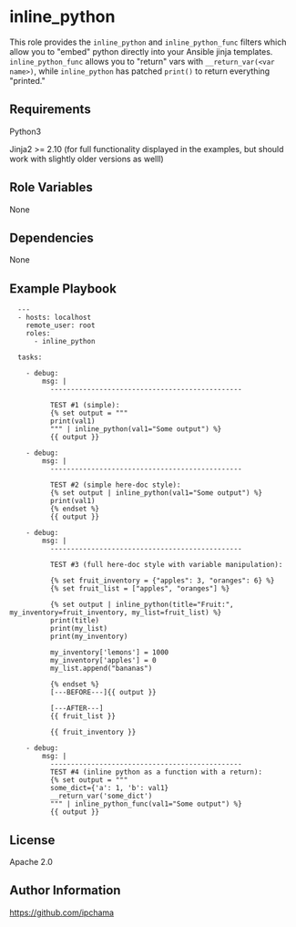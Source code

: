 inline_python
=========

This role provides the `inline_python` and `inline_python_func` filters which allow you to "embed" python directly into your Ansible jinja templates.  `inline_python_func` allows you to "return" vars with `__return_var(<var name>)`, while `inline_python` has patched `print()` to return everything "printed."

Requirements
------------

Python3

Jinja2 >= 2.10 (for full functionality displayed in the examples, but should work with slightly older versions as welll)

Role Variables
--------------

None

Dependencies
------------

None

Example Playbook
----------------
```
  ---
  - hosts: localhost
    remote_user: root
    roles:
      - inline_python

  tasks:
  
    - debug:
        msg: |
          -----------------------------------------------

          TEST #1 (simple):
          {% set output = """
          print(val1)
          """ | inline_python(val1="Some output") %}
          {{ output }}

    - debug:
        msg: |
          -----------------------------------------------

          TEST #2 (simple here-doc style):
          {% set output | inline_python(val1="Some output") %}
          print(val1)
          {% endset %}
          {{ output }}

    - debug:
        msg: |
          -----------------------------------------------

          TEST #3 (full here-doc style with variable manipulation):

          {% set fruit_inventory = {"apples": 3, "oranges": 6} %}
          {% set fruit_list = ["apples", "oranges"] %}

          {% set output | inline_python(title="Fruit:", my_inventory=fruit_inventory, my_list=fruit_list) %}
          print(title)
          print(my_list)
          print(my_inventory)

          my_inventory['lemons'] = 1000
          my_inventory['apples'] = 0
          my_list.append("bananas")
          
          {% endset %}
          [---BEFORE---]{{ output }}

          [---AFTER---]
          {{ fruit_list }}

          {{ fruit_inventory }}

    - debug:
        msg: |
          -----------------------------------------------
          TEST #4 (inline python as a function with a return):
          {% set output = """          
          some_dict={'a': 1, 'b': val1}
          __return_var('some_dict')          
          """ | inline_python_func(val1="Some output") %}
          {{ output }}

```

License
-------

Apache 2.0

Author Information
------------------

https://github.com/ipchama
